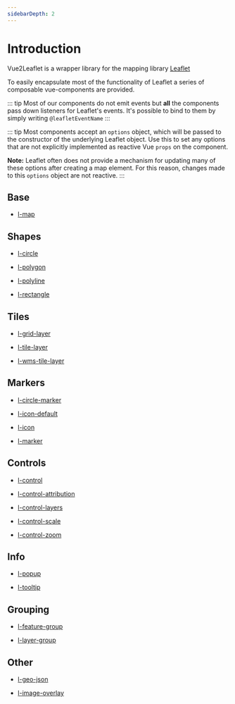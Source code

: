 ```yaml
---
sidebarDepth: 2
---
```


# Introduction

Vue2Leaflet is a wrapper library for the mapping library [Leaflet](https://leafletjs.com)

To easily encapsulate most of the functionality of Leaflet a series of composable vue-components are provided.

::: tip
Most of our components do not emit events
but **all** the components pass down listeners for Leaflet's events.
It's possible to bind to them by simply writing `@leafletEventName`
:::

::: tip
Most components accept an `options` object, which will be passed to
the constructor of the underlying Leaflet object. Use this to set any
options that are not explicitly implemented as reactive Vue `props` on
the component.

**Note:** Leaflet often does not provide a mechanism for updating many
of these options after creating a map element. For this reason, changes
made to this `options` object are not reactive.
:::

## Base

- [l-map](/components/LMap.md)

## Shapes

- [l-circle](/components/LCircle.md)

- [l-polygon](/components/LPolygon.md)

- [l-polyline](/components/LPolyline.md)

- [l-rectangle](/components/LRectangle.md)

## Tiles

- [l-grid-layer](/components/LGridLayer.md)

- [l-tile-layer](/components/LTileLayer.md)

- [l-wms-tile-layer](/components/LWmsTileLayer.md)

## Markers

- [l-circle-marker](/components/LCircleMarker.md)

- [l-icon-default](/components/LIconDefault.md)

- [l-icon](/components/LIcon.md)

- [l-marker](/components/LMarker.md)

## Controls

- [l-control](/components/LControl.md)

- [l-control-attribution](/components/LControlAttribution.md)

- [l-control-layers](/components/LControlLayers.md)

- [l-control-scale](/components/LControlScale.md)

- [l-control-zoom](/components/LControlZoom.md)

## Info

- [l-popup](/components/LPopup.md)

- [l-tooltip](/components/LTooltip.md)

## Grouping

- [l-feature-group](/components/LFeatureGroup.md)

- [l-layer-group](/components/LLayerGroup.md)

## Other

- [l-geo-json](/components/LGeoJson.md)

- [l-image-overlay](/components/LImageOverlay.md)
